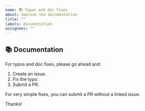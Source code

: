```yaml
---
name: 📚 Typos and doc fixes
about: Improve the documentation
title: ""
labels: documentation
assignees: ""
---
```


## 📚 Documentation

For typos and doc fixes, please go ahead and:

1. Create an issue.
1. Fix the typo.
1. Submit a PR.

For very simple fixes, you can submit a PR without a linked issue.

Thanks!
